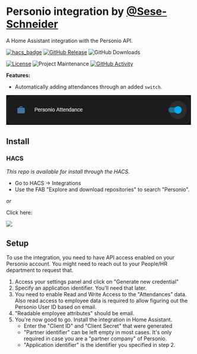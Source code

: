 # Personio integration by [@Sese-Schneider](https://www.github.com/Sese-Schneider)

A Home Assistant integration with the Personio API.


[![hacs_badge](https://img.shields.io/badge/HACS-Default-41BDF5.svg?style=for-the-badge)](https://my.home-assistant.io/redirect/hacs_repository/?owner=Sese-Schneider&repository=ha-personio&category=integration)
[![GitHub Release][releases-shield]][releases]
![GitHub Downloads][downloads-shield]

[![License][license-shield]](LICENSE)
![Project Maintenance][maintenance-shield]
[![GitHub Activity][commits-shield]][commits]

**Features:**

- Automatically adding attendances through an added `switch`.

![](.github/assets/attendance.png)

## Install

### HACS

*This repo is available for install through the HACS.*

* Go to HACS → Integrations
* Use the FAB "Explore and download repositories" to search "Personio".

_or_

Click here:

[![](https://my.home-assistant.io/badges/hacs_repository.svg)](https://my.home-assistant.io/redirect/hacs_repository/?owner=Sese-Schneider&repository=ha-personio&category=integration)


## Setup

To use the integration, you need to have API access enabled on your Personio account. You might need to reach out to your People/HR department to request that.

1. Access your settings panel and click on "Generate new credential"
2. Specify an application identifier. You'll need that later.
3. You need to enable Read and Write Access to the "Attendances" data. Also read access to employee data is required to allow figuring out the Personio User ID based on email.
4. "Readable employee attributes" should be email.
5. You're now good to go. Install the integration in Home Assistant.
   - Enter the "Client ID" and "Client Secret" that were generated
   - "Partner identifier" can be left empty in most cases. It's only required in case you are a "partner company" of Personio.
   - "Application identifier" is the identifier you specified in step 2.

[commits-shield]: https://img.shields.io/github/commit-activity/y/Sese-Schneider/ha-personio.svg?style=for-the-badge
[commits]: https://github.com/Sese-Schneider/ha-personio/commits/master
[downloads-shield]: https://img.shields.io/github/downloads/Sese-Schneider/ha-personio/total.svg?style=for-the-badge
[license-shield]: https://img.shields.io/github/license/Sese-Schneider/ha-personio.svg?style=for-the-badge
[maintenance-shield]: https://img.shields.io/maintenance/yes/2023.svg?style=for-the-badge
[releases-shield]: https://img.shields.io/github/release/Sese-Schneider/ha-personio.svg?style=for-the-badge
[releases]: https://github.com/Sese-Schneider/ha-personio/releases
